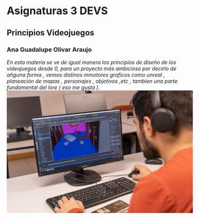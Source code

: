 # Asignaturas 3 DEVS

## Principios Videojuegos
### Ana Guadalupe Olivar Araujo

_En esta materia se ve de igual manera los principios de diseño de los videojuegos desde 0, para un proyecto más ambicioso por decirlo de añguna forma , vemos distinos mmotores graficos como unreal , planeación de mapas , personajes , objetivos ,etc , tambien una parte fundamental del lore ( eso me gusta )._
 ![Principios Videojuegos](/assets/principios.png) 